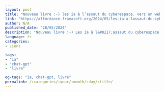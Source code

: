 ```yaml
---
layout: post
title: "Nouveau livre :-) les ia à l’assaut du cyberespace. vers un web synthétique."
link: "https://affordance.framasoft.org/2024/05/les-ia-a-lassaut-du-cyberespace-vers-un-web-synthetique/"
author: N/A
published_date: "28/05/2024"
description: "Nouveau livre :-) Les ia à l&#8217;assaut du cyberespace. Vers un web synthétique. &#8211; affordance.info"
language: fr
categories:
- Liens

tags:
- "ia"
- "chat-gpt"
- "livre"

og-tags: "ia, chat-gpt, livre"
permalink: /:categories/:year/:month/:day/:title/
---
```


